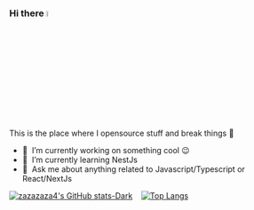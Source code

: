 ### Hi there <a href="https://www.gautamkrishnar.com/"><img src="https://media.giphy.com/media/hvRJCLFzcasrR4ia7z/giphy.gif" width="5%"></a>
This is the place where I opensource stuff and break things :rofl:

- 🔭 &nbsp;I’m currently working on something cool :wink:
- 🌱 &nbsp;I’m currently learning NestJs
- 💬 &nbsp;Ask me about anything related to Javascript/Typescript or React/NextJs

[![zazazaza4's GitHub stats-Dark](https://github-readme-stats.vercel.app/api?username=zazazaza4&show_icons=true&theme=dark#gh-dark-mode-only)](https://github.com/anuraghazra/github-readme-stats#gh-dark-mode-only)&#160;&#160;&#160;&#160;[![Top Langs](https://github-readme-stats.vercel.app/api/top-langs/?username=zazazaza4&layout=compact&theme=dark#gh-dark-mode-only)](https://github.com/anuraghazra/github-readme-stats)
